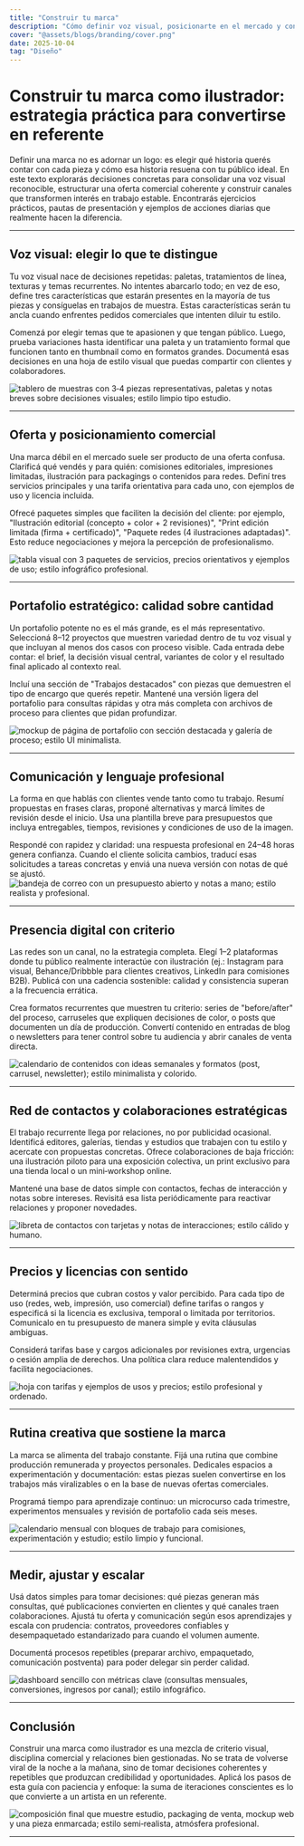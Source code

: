 ```yaml
---
title: "Construir tu marca"
description: "Cómo definir voz visual, posicionarte en el mercado y convertir proyectos en oportunidades recurrentes."
cover: "@assets/blogs/branding/cover.png"
date: 2025-10-04
tag: "Diseño"
---
```


# Construir tu marca como ilustrador: estrategia práctica para convertirse en referente

Definir una marca no es adornar un logo: es elegir qué historia querés contar con cada pieza y cómo esa historia resuena con tu público ideal. En este texto explorarás decisiones concretas para consolidar una voz visual reconocible, estructurar una oferta comercial coherente y construir canales que transformen interés en trabajo estable. Encontrarás ejercicios prácticos, pautas de presentación y ejemplos de acciones diarias que realmente hacen la diferencia.

---

## Voz visual: elegir lo que te distingue

Tu voz visual nace de decisiones repetidas: paletas, tratamientos de línea, texturas y temas recurrentes. No intentes abarcarlo todo; en vez de eso, define tres características que estarán presentes en la mayoría de tus piezas y consíguelas en trabajos de muestra. Estas características serán tu ancla cuando enfrentes pedidos comerciales que intenten diluir tu estilo.

Comenzá por elegir temas que te apasionen y que tengan público. Luego, prueba variaciones hasta identificar una paleta y un tratamiento formal que funcionen tanto en thumbnail como en formatos grandes. Documentá esas decisiones en una hoja de estilo visual que puedas compartir con clientes y colaboradores.

![tablero de muestras con 3‑4 piezas representativas, paletas y notas breves sobre decisiones visuales; estilo limpio tipo estudio.](/src/assets/blogs/branding/1.png)

---

## Oferta y posicionamiento comercial

Una marca débil en el mercado suele ser producto de una oferta confusa. Clarificá qué vendés y para quién: comisiones editoriales, impresiones limitadas, ilustración para packagings o contenidos para redes. Definí tres servicios principales y una tarifa orientativa para cada uno, con ejemplos de uso y licencia incluida.

Ofrecé paquetes simples que faciliten la decisión del cliente: por ejemplo, "Ilustración editorial (concepto + color + 2 revisiones)", "Print edición limitada (firma + certificado)", "Paquete redes (4 ilustraciones adaptadas)". Esto reduce negociaciones y mejora la percepción de profesionalismo.

![tabla visual con 3 paquetes de servicios, precios orientativos y ejemplos de uso; estilo infográfico profesional.](/src/assets/blogs/branding/2.png)

---

## Portafolio estratégico: calidad sobre cantidad

Un portafolio potente no es el más grande, es el más representativo. Seleccioná 8–12 proyectos que muestren variedad dentro de tu voz visual y que incluyan al menos dos casos con proceso visible. Cada entrada debe contar: el brief, la decisión visual central, variantes de color y el resultado final aplicado al contexto real.

Incluí una sección de "Trabajos destacados" con piezas que demuestren el tipo de encargo que querés repetir. Mantené una versión ligera del portafolio para consultas rápidas y otra más completa con archivos de proceso para clientes que pidan profundizar.

![mockup de página de portafolio con sección destacada y galería de proceso; estilo UI minimalista.](/src/assets/blogs/branding/3.png)

---

## Comunicación y lenguaje profesional

La forma en que hablás con clientes vende tanto como tu trabajo. Resumí propuestas en frases claras, proponé alternativas y marcá límites de revisión desde el inicio. Usa una plantilla breve para presupuestos que incluya entregables, tiempos, revisiones y condiciones de uso de la imagen.

Respondé con rapidez y claridad: una respuesta profesional en 24–48 horas genera confianza. Cuando el cliente solicita cambios, traducí esas solicitudes a tareas concretas y enviá una nueva versión con notas de qué se ajustó.
![bandeja de correo con un presupuesto abierto y notas a mano; estilo realista y profesional.](/src/assets/blogs/branding/4.png)

---

## Presencia digital con criterio

Las redes son un canal, no la estrategia completa. Elegí 1–2 plataformas donde tu público realmente interactúe con ilustración (ej.: Instagram para visual, Behance/Dribbble para clientes creativos, LinkedIn para comisiones B2B). Publicá con una cadencia sostenible: calidad y consistencia superan a la frecuencia errática.

Crea formatos recurrentes que muestren tu criterio: series de "before/after" del proceso, carruseles que expliquen decisiones de color, o posts que documenten un día de producción. Convertí contenido en entradas de blog o newsletters para tener control sobre tu audiencia y abrir canales de venta directa.

![calendario de contenidos con ideas semanales y formatos (post, carrusel, newsletter); estilo minimalista y colorido.](/src/assets/blogs/branding/5.png)

---

## Red de contactos y colaboraciones estratégicas

El trabajo recurrente llega por relaciones, no por publicidad ocasional. Identificá editores, galerías, tiendas y estudios que trabajen con tu estilo y acercate con propuestas concretas. Ofrece colaboraciones de baja fricción: una ilustración piloto para una exposición colectiva, un print exclusivo para una tienda local o un mini‑workshop online.

Mantené una base de datos simple con contactos, fechas de interacción y notas sobre intereses. Revisitá esa lista periódicamente para reactivar relaciones y proponer novedades.

![libreta de contactos con tarjetas y notas de interacciones; estilo cálido y humano.](/src/assets/blogs/branding/6.png)

---

## Precios y licencias con sentido

Determiná precios que cubran costos y valor percibido. Para cada tipo de uso (redes, web, impresión, uso comercial) define tarifas o rangos y especificá si la licencia es exclusiva, temporal o limitada por territorios. Comunicalo en tu presupuesto de manera simple y evita cláusulas ambiguas.

Considerá tarifas base y cargos adicionales por revisiones extra, urgencias o cesión amplia de derechos. Una política clara reduce malentendidos y facilita negociaciones.

![hoja con tarifas y ejemplos de usos y precios; estilo profesional y ordenado.](/src/assets/blogs/branding/7.png)

---

## Rutina creativa que sostiene la marca

La marca se alimenta del trabajo constante. Fijá una rutina que combine producción remunerada y proyectos personales. Dedicales espacios a experimentación y documentación: estas piezas suelen convertirse en los trabajos más viralizables o en la base de nuevas ofertas comerciales.

Programá tiempo para aprendizaje continuo: un microcurso cada trimestre, experimentos mensuales y revisión de portafolio cada seis meses.

![calendario mensual con bloques de trabajo para comisiones, experimentación y estudio; estilo limpio y funcional.](/src/assets/blogs/branding/8.png)

---

## Medir, ajustar y escalar

Usá datos simples para tomar decisiones: qué piezas generan más consultas, qué publicaciones convierten en clientes y qué canales traen colaboraciones. Ajustá tu oferta y comunicación según esos aprendizajes y escala con prudencia: contratos, proveedores confiables y desempaquetado estandarizado para cuando el volumen aumente.

Documentá procesos repetibles (preparar archivo, empaquetado, comunicación postventa) para poder delegar sin perder calidad.

![dashboard sencillo con métricas clave (consultas mensuales, conversiones, ingresos por canal); estilo infográfico.](/src/assets/blogs/branding/9.png)

---

## Conclusión

Construir una marca como ilustrador es una mezcla de criterio visual, disciplina comercial y relaciones bien gestionadas. No se trata de volverse viral de la noche a la mañana, sino de tomar decisiones coherentes y repetibles que produzcan credibilidad y oportunidades. Aplicá los pasos de esta guía con paciencia y enfoque: la suma de iteraciones conscientes es lo que convierte a un artista en un referente.

![composición final que muestre estudio, packaging de venta, mockup web y una pieza enmarcada; estilo semi‑realista, atmósfera profesional.](/src/assets/blogs/branding/10.png)

---
